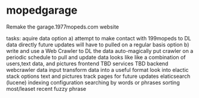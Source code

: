 # mopedgarage
Remake the garage.1977mopeds.com website

tasks:
aquire data
  option a) attempt to make contact with 199mopeds to DL data directly
    future updates will have to pulled on a regular basis
  option b) write and use a Web Crawler to DL the data auto-magically
    put crawler on a periodic schedule to pull and update data
  looks like like a combination of users,text data, and pictures
frontend
  TBD
services
  TBD
backend
  webcrawler data input
    transform data into a useful format
      look into elactic stack options
    text and pictures
    track pages for future updates
  elaticsearch (lucene)
    indexing configuration
    searching by words or phrases
    sorting
      most/leaset recent
      fuzzy
      phrase
  
